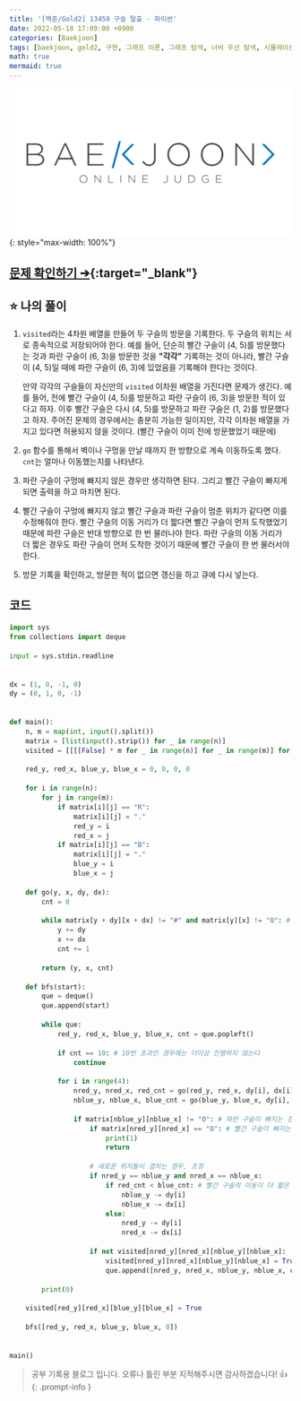 ```yaml
---
title: '[백준/Gold2] 13459 구슬 탈출 - 파이썬'
date: 2022-05-18 17:09:00 +0900
categories: [Baekjoon]
tags: [baekjoon, gold2, 구현, 그래프 이론, 그래프 탐색, 너비 우선 탐색, 시뮬레이션]
math: true
mermaid: true
---
```


![](/assets/images/banners/baekjoon_banner.png){: style="max-width: 100%"}

## [문제 확인하기 ➔](https://www.acmicpc.net/problem/13459){:target="_blank"}

## ⭐️ 나의 풀이

1. `visited`라는 4차원 배열을 만들어 두 구슬의 방문을 기록한다. 두 구슬의 위치는 서로 종속적으로 저장되어야 한다. 예를 들어, 단순히 빨간 구슬이 (4, 5)를 방문했다는 것과 파란 구슬이 (6, 3)을 방문한 것을 **"각각"** 기록하는 것이 아니라, 빨간 구슬이 (4, 5)일 때에 파란 구슬이 (6, 3)에 있었음을 기록해야 한다는 것이다. 
   
   만약 각각의 구슬들이 자신만의 `visited` 이차원 배열을 가진다면 문제가 생긴다. 예를 들어, 전에 빨간 구슬이 (4, 5)를 방문하고 파란 구슬이 (6, 3)을 방문한 적이 있다고 하자. 이후 빨간 구슬은 다시 (4, 5)를 방문하고 파란 구슬은 (1, 2)를 방문했다고 하자. 주어진 문제의 경우에서는 충분히 가능한 일이지만, 각각 이차원 배열을 가지고 있다면 허용되지 않을 것이다. (빨간 구슬이 이미 전에 방문했었기 때문에)

2. `go` 함수를 통해서 벽이나 구멍을 만날 때까지 한 방향으로 계속 이동하도록 했다. `cnt`는 얼마나 이동했는지를 나타낸다.

3. 파란 구슬이 구멍에 빠지지 않은 경우만 생각하면 된다. 그리고 빨간 구슬이 빠지게 되면 출력을 하고 마치면 된다.

4. 빨간 구슬이 구멍에 빠지지 않고 빨간 구슬과 파란 구슬이 멈춘 위치가 같다면 이를 수정해줘야 한다. 빨간 구슬의 이동 거리가 더 짧다면 빨간 구슬이 먼저 도착했었기 때문에 파란 구슬은 반대 방향으로 한 번 물러나야 한다. 파란 구슬의 이동 거리가 더 짧은 경우도 파란 구슬이 먼저 도착한 것이기 때문에 빨간 구슬이 한 번 물러서야 한다.

5. 방문 기록을 확인하고, 방문한 적이 없으면 갱신을 하고 큐에 다시 넣는다.

## 코드

```python
import sys
from collections import deque

input = sys.stdin.readline


dx = (1, 0, -1, 0)
dy = (0, 1, 0, -1)


def main():
    n, m = map(int, input().split())
    matrix = [list(input().strip()) for _ in range(n)]
    visited = [[[[False] * m for _ in range(n)] for _ in range(m)] for _ in range(n)] # 방문 기록을 저장

    red_y, red_x, blue_y, blue_x = 0, 0, 0, 0

    for i in range(n):
        for j in range(m):
            if matrix[i][j] == "R":
                matrix[i][j] = "."
                red_y = i
                red_x = j
            if matrix[i][j] == "B":
                matrix[i][j] = "."
                blue_y = i
                blue_x = j

    def go(y, x, dy, dx):
        cnt = 0

        while matrix[y + dy][x + dx] != "#" and matrix[y][x] != "O": # 다음에 벽을 만나거나 현재가 구멍이 아닐 때 까지
            y += dy
            x += dx
            cnt += 1

        return (y, x, cnt)

    def bfs(start):
        que = deque()
        que.append(start)

        while que:
            red_y, red_x, blue_y, blue_x, cnt = que.popleft()

            if cnt == 10: # 10번 초과인 경우에는 더이상 진행하지 않는다
                continue

            for i in range(4):
                nred_y, nred_x, red_cnt = go(red_y, red_x, dy[i], dx[i])
                nblue_y, nblue_x, blue_cnt = go(blue_y, blue_x, dy[i], dx[i])

                if matrix[nblue_y][nblue_x] != "O": # 파란 구슬이 빠지는 경우는 제외
                    if matrix[nred_y][nred_x] == "O": # 빨간 구슬이 빠지는 경우
                        print(1)
                        return

                    # 새로운 위치들이 겹치는 경우, 조정
                    if nred_y == nblue_y and nred_x == nblue_x:
                        if red_cnt < blue_cnt: # 빨간 구슬의 이동이 더 짧은 경우 -> 빨간 구슬이 먼저 도착
                            nblue_y -= dy[i]
                            nblue_x -= dx[i]
                        else:
                            nred_y -= dy[i]
                            nred_x -= dx[i]

                    if not visited[nred_y][nred_x][nblue_y][nblue_x]:
                        visited[nred_y][nred_x][nblue_y][nblue_x] = True
                        que.append([nred_y, nred_x, nblue_y, nblue_x, cnt + 1])

        print(0)

    visited[red_y][red_x][blue_y][blue_x] = True

    bfs([red_y, red_x, blue_y, blue_x, 0])


main()
```

> 공부 기록용 블로그 입니다. 오류나 틀린 부분 지적해주시면 감사하겠습니다! 👍
{: .prompt-info }